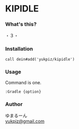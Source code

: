 # KIPIDLE

### What's this?

・３・  

### Installation

```
call dein#add('yukpiz/kipidle')
```

### Usage

Command is one.  

```
:Gradle {option}
```

### Author

ゆまるーん  
yukpiz@gmail.com  